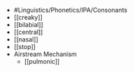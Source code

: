 - #Linguistics/Phonetics/IPA/Consonants
- [[creaky]]
- [[bilabial]]
- [[central]]
- [[nasal]]
- [[stop]]
- Airstream Mechanism
	- [[pulmonic]]